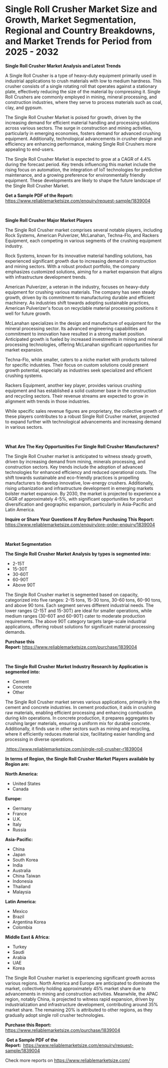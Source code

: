 <p><h1>Single Roll Crusher Market Size and Growth, Market Segmentation, Regional and Country Breakdowns, and Market Trends for Period from 2025 -  2032</h1></p><p><strong>Single Roll Crusher Market Analysis and Latest Trends</strong></p>
<p><p>A Single Roll Crusher is a type of heavy-duty equipment primarily used in industrial applications to crush materials with low to medium hardness. This crusher consists of a single rotating roll that operates against a stationary plate, effectively reducing the size of the material by compressing it. Single Roll Crushers are commonly employed in mining, mineral processing, and construction industries, where they serve to process materials such as coal, clay, and gypsum.</p><p>The Single Roll Crusher Market is poised for growth, driven by the increasing demand for efficient material handling and processing solutions across various sectors. The surge in construction and mining activities, particularly in emerging economies, fosters demand for advanced crushing equipment. Additionally, technological advancements in crusher design and efficiency are enhancing performance, making Single Roll Crushers more appealing to end-users.</p><p>The Single Roll Crusher Market is expected to grow at a CAGR of 4.4% during the forecast period. Key trends influencing this market include the rising focus on automation, the integration of IoT technologies for predictive maintenance, and a growing preference for environmentally friendly equipment. These developments are likely to shape the future landscape of the Single Roll Crusher Market.</p></p>
<p><strong>Get a Sample PDF of the Report:&nbsp;</strong> <a href="https://www.reliablemarketsize.com/enquiry/request-sample/1839004?utm_campaign=3527&utm_medium=2&utm_source=Github&utm_content=ia&utm_term=10042025&utm_id=single-roll-crusher">https://www.reliablemarketsize.com/enquiry/request-sample/1839004</a></p>
<p>&nbsp;</p>
<p><strong>Single Roll Crusher Major Market Players</strong></p>
<p><p>The Single Roll Crusher market comprises several notable players, including Rock Systems, American Pulverizer, McLanahan, Techna-Flo, and Rackers Equipment, each competing in various segments of the crushing equipment industry.</p><p>Rock Systems, known for its innovative material handling solutions, has experienced significant growth due to increasing demand in construction and mining sectors. With a robust product portfolio, the company emphasizes customized solutions, aiming for a market expansion that aligns with infrastructure development trends.</p><p>American Pulverizer, a veteran in the industry, focuses on heavy-duty equipment for crushing various materials. The company has seen steady growth, driven by its commitment to manufacturing durable and efficient machinery. As industries shift towards adopting sustainable practices, American Pulverizer's focus on recyclable material processing positions it well for future growth.</p><p>McLanahan specializes in the design and manufacture of equipment for the mineral processing sector. Its advanced engineering capabilities and commitment to innovation have resulted in a strong market position. Anticipated growth is fueled by increased investments in mining and mineral processing technologies, offering McLanahan significant opportunities for market expansion.</p><p>Techna-Flo, while smaller, caters to a niche market with products tailored for specific industries. Their focus on custom solutions could present growth potential, especially as industries seek specialized and efficient crushing systems.</p><p>Rackers Equipment, another key player, provides various crushing equipment and has established a solid customer base in the construction and recycling sectors. Their revenue streams are expected to grow in alignment with trends in those industries.</p><p>While specific sales revenue figures are proprietary, the collective growth of these players contributes to a robust Single Roll Crusher market, projected to expand further with technological advancements and increasing demand in various sectors.</p></p>
<p>&nbsp;</p>
<p><strong>What Are The Key Opportunities For Single Roll Crusher Manufacturers?</strong></p>
<p><p>The Single Roll Crusher market is anticipated to witness steady growth, driven by increasing demand from mining, minerals processing, and construction sectors. Key trends include the adoption of advanced technologies for enhanced efficiency and reduced operational costs. The shift towards sustainable and eco-friendly practices is propelling manufacturers to develop innovative, low-energy crushers. Additionally, rising urbanization and infrastructure development in emerging markets bolster market expansion. By 2030, the market is projected to experience a CAGR of approximately 4-5%, with significant opportunities for product diversification and geographic expansion, particularly in Asia-Pacific and Latin America.</p></p>
<p><strong>Inquire or Share Your Questions If Any Before Purchasing This Report:</strong> <a href="https://www.reliablemarketsize.com/enquiry/pre-order-enquiry/1839004?utm_campaign=3527&utm_medium=2&utm_source=Github&utm_content=ia&utm_term=10042025&utm_id=single-roll-crusher">https://www.reliablemarketsize.com/enquiry/pre-order-enquiry/1839004</a></p>
<p>&nbsp;</p>
<p><strong>Market Segmentation</strong></p>
<p><strong>The Single Roll Crusher Market Analysis by types is segmented into:</strong></p>
<p><ul><li>2-15T</li><li>15-30T</li><li>30-60T</li><li>60-90T</li><li>Above 90T</li></ul></p>
<p><p>The Single Roll Crusher market is segmented based on capacity, categorized into five ranges: 2-15 tons, 15-30 tons, 30-60 tons, 60-90 tons, and above 90 tons. Each segment serves different industrial needs. The lower ranges (2-15T and 15-30T) are ideal for smaller operations, while medium ranges (30-60T and 60-90T) cater to moderate production requirements. The above 90T category targets large-scale industrial applications, offering robust solutions for significant material processing demands.</p></p>
<p><strong>Purchase this Report:&nbsp;</strong><a href="https://www.reliablemarketsize.com/purchase/1839004?utm_campaign=3527&utm_medium=2&utm_source=Github&utm_content=ia&utm_term=10042025&utm_id=single-roll-crusher">https://www.reliablemarketsize.com/purchase/1839004</a></p>
<p>&nbsp;</p>
<p><strong>The Single Roll Crusher Market Industry Research by Application is segmented into:</strong></p>
<p><ul><li>Cement</li><li>Concrete</li><li>Other</li></ul></p>
<p><p>The Single Roll Crusher market serves various applications, primarily in the cement and concrete industries. In cement production, it aids in crushing raw materials, enabling efficient processing and enhancing combustion during kiln operations. In concrete production, it prepares aggregates by crushing larger materials, ensuring a uniform mix for durable concrete. Additionally, it finds use in other sectors such as mining and recycling, where it efficiently reduces material size, facilitating easier handling and processing in diverse operations.</p></p>
<p><a href="https://www.reliablemarketsize.com/single-roll-crusher-r1839004?utm_campaign=3527&utm_medium=2&utm_source=Github&utm_content=ia&utm_term=10042025&utm_id=single-roll-crusher">&nbsp;https://www.reliablemarketsize.com/single-roll-crusher-r1839004</a></p>
<p><strong>In terms of Region, the Single Roll Crusher Market Players available by Region are:</strong></p>
<p>
    <p> <strong> North America: </strong>
        <ul>
            <li>United States</li>
            <li>Canada</li>
        </ul>
        </p> 
    <p> <strong> Europe: </strong>
        <ul>
            <li>Germany</li>
            <li>France</li>
            <li>U.K.</li>
            <li>Italy</li>
            <li>Russia</li>
        </ul>
        </p> 
    <p> <strong> Asia-Pacific: </strong>
        <ul>
            <li>China</li>
            <li>Japan</li>
            <li>South Korea</li>
            <li>India</li>
            <li>Australia</li>
            <li>China Taiwan</li>
            <li>Indonesia</li>
            <li>Thailand</li>
            <li>Malaysia</li>
        </ul>
        </p> 
    <p> <strong> Latin America: </strong>
        <ul>
            <li>Mexico</li>
            <li>Brazil</li>
            <li>Argentina Korea</li>
            <li>Colombia</li>
        </ul>
        </p> 
    <p> <strong> Middle East & Africa: </strong>
        <ul>
            <li>Turkey</li>
            <li>Saudi</li>
            <li>Arabia</li>
            <li>UAE</li>
            <li>Korea</li>
        </ul>
    </p>
    </p>
<p><p>The Single Roll Crusher market is experiencing significant growth across various regions. North America and Europe are anticipated to dominate the market, collectively holding approximately 45% market share due to advancements in mining and construction activities. Meanwhile, the APAC region, notably China, is projected to witness rapid expansion, driven by industrialization and infrastructure development, contributing around 35% market share. The remaining 20% is attributed to other regions, as they gradually adopt single roll crusher technologies.</p></p>
<p><strong>Purchase this Report: </strong><a href="https://www.reliablemarketsize.com/purchase/1839004?utm_campaign=3527&utm_medium=2&utm_source=Github&utm_content=ia&utm_term=10042025&utm_id=single-roll-crusher">https://www.reliablemarketsize.com/purchase/1839004</a></p>
<p>&nbsp;<strong>Get a Sample PDF of the Report:&nbsp;&nbsp;</strong><a href="https://www.reliablemarketsize.com/enquiry/request-sample/1839004?utm_campaign=3527&utm_medium=2&utm_source=Github&utm_content=ia&utm_term=10042025&utm_id=single-roll-crusher">https://www.reliablemarketsize.com/enquiry/request-sample/1839004</a></p>
<p><strong></strong></p>
<p>Check more reports on <a href="https://www.reliablemarketsize.com/?utm_campaign=3527&utm_medium=2&utm_source=Github&utm_content=ia&utm_term=10042025&utm_id=single-roll-crusher">https://www.reliablemarketsize.com/</a></p>